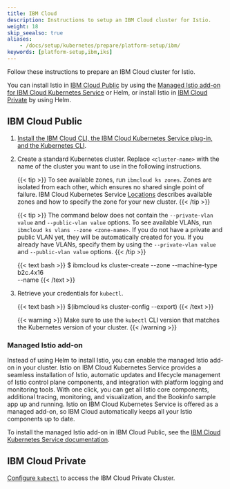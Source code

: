 ```yaml
---
title: IBM Cloud
description: Instructions to setup an IBM Cloud cluster for Istio.
weight: 18
skip_seealso: true
aliases:
    - /docs/setup/kubernetes/prepare/platform-setup/ibm/
keywords: [platform-setup,ibm,iks]
---
```


Follow these instructions to prepare an IBM Cloud cluster for Istio.

You can install Istio in [IBM Cloud Public](#ibm-cloud-public) by using the [Managed Istio add-on for IBM Cloud Kubernetes Service](#managed-istio-add-on) or Helm, or install Istio in [IBM Cloud Private](#ibm-cloud-private) by using Helm.

## IBM Cloud Public

1. [Install the IBM Cloud CLI, the IBM Cloud Kubernetes Service plug-in, and the Kubernetes CLI](https://cloud.ibm.com/docs/containers?topic=containers-cs_cli_install).

1. Create a standard Kubernetes cluster. Replace `<cluster-name>` with the name of the cluster you want to use in the following instructions.

    {{< tip >}}
    To see available zones, run `ibmcloud ks zones`. Zones are isolated from each other, which ensures no shared single point of failure. IBM Cloud Kubernetes Service [Locations](https://cloud.ibm.com/docs/containers?topic=containers-regions-and-zones) describes available zones and how to specify the zone for your new cluster.
    {{< /tip >}}

    {{< tip >}}
    The command below does not contain the `--private-vlan value` and `--public-vlan value` options. To see available VLANs, run `ibmcloud ks vlans --zone <zone-name>`. If you do not have a private and public VLAN yet, they will be automatically created for you. If you already have VLANs, specify them by using the `--private-vlan value` and `--public-vlan value` options.
    {{< /tip >}}

    {{< text bash >}}
    $ ibmcloud ks cluster-create --zone <zone-name> --machine-type b2c.4x16 \
      --name <cluster-name>
    {{< /text >}}

1. Retrieve your credentials for `kubectl`.

    {{< text bash >}}
    $(ibmcloud ks cluster-config <cluster-name> --export)
    {{< /text >}}

    {{< warning >}}
    Make sure to use the `kubectl` CLI version that matches the Kubernetes version of your cluster.
    {{< /warning >}}

### Managed Istio add-on

Instead of using Helm to install Istio, you can enable the managed Istio add-on in your cluster. Istio on IBM Cloud Kubernetes Service provides a seamless installation of Istio, automatic updates and lifecycle management of Istio control plane components, and integration with platform logging and monitoring tools. With one click, you can get all Istio core components, additional tracing, monitoring, and visualization, and the Bookinfo sample app up and running. Istio on IBM Cloud Kubernetes Service is offered as a managed add-on, so IBM Cloud automatically keeps all your Istio components up to date.

To install the managed Istio add-on in IBM Cloud Public, see the [IBM Cloud Kubernetes Service documentation](https://cloud.ibm.com/docs/containers?topic=containers-istio).

## IBM Cloud Private

[Configure `kubectl`](https://www.ibm.com/support/knowledgecenter/SSBS6K_3.2.0/manage_cluster/install_kubectl.html)
to access the IBM Cloud Private Cluster.
